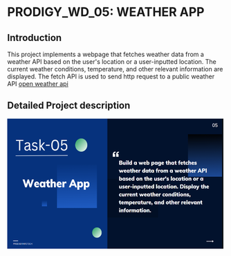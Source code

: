 ﻿# PRODIGY_WD_05: WEATHER APP

## Introduction
This project implements  a webpage that fetches weather data from a weather API based on the user's location or a 
user-inputted location. 
The current weather conditions, temperature, and other relevant information are displayed.
The fetch API is used to send http request to a public weather API [open weather api](https://openweathermap.org/)


## Detailed Project description
<img src="images/img.png" alt="Description" width="500" height="300"/>


